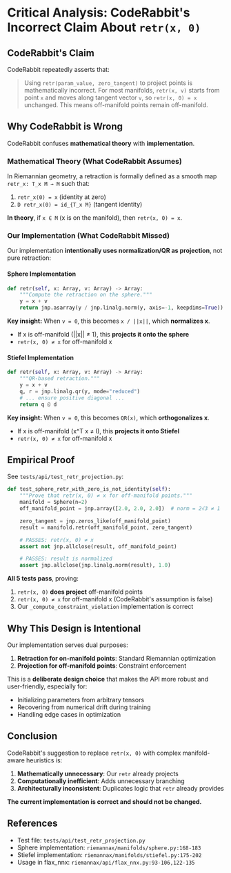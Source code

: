 # Critical Analysis: CodeRabbit's Incorrect Claim About `retr(x, 0)`

## CodeRabbit's Claim

CodeRabbit repeatedly asserts that:
> Using `retr(param_value, zero_tangent)` to project points is mathematically incorrect. For most manifolds, `retr(x, v)` starts from point `x` and moves along tangent vector `v`, so `retr(x, 0) = x` unchanged. This means off-manifold points remain off-manifold.

## Why CodeRabbit is Wrong

CodeRabbit confuses **mathematical theory** with **implementation**.

### Mathematical Theory (What CodeRabbit Assumes)

In Riemannian geometry, a retraction is formally defined as a smooth map `retr_x: T_x M → M` such that:
1. `retr_x(0) = x` (identity at zero)
2. `D retr_x(0) = id_{T_x M}` (tangent identity)

**In theory**, if `x ∈ M` (x is on the manifold), then `retr(x, 0) = x`.

### Our Implementation (What CodeRabbit Missed)

Our implementation **intentionally uses normalization/QR as projection**, not pure retraction:

#### Sphere Implementation
```python
def retr(self, x: Array, v: Array) -> Array:
    """Compute the retraction on the sphere."""
    y = x + v
    return jnp.asarray(y / jnp.linalg.norm(y, axis=-1, keepdims=True))
```

**Key insight:** When `v = 0`, this becomes `x / ||x||`, which **normalizes x**.
- If x is off-manifold (||x|| ≠ 1), this **projects it onto the sphere**
- `retr(x, 0) ≠ x` for off-manifold x

#### Stiefel Implementation
```python
def retr(self, x: Array, v: Array) -> Array:
    """QR-based retraction."""
    y = x + v
    q, r = jnp.linalg.qr(y, mode="reduced")
    # ... ensure positive diagonal ...
    return q @ d
```

**Key insight:** When `v = 0`, this becomes `QR(x)`, which **orthogonalizes x**.
- If x is off-manifold (x^T x ≠ I), this **projects it onto Stiefel**
- `retr(x, 0) ≠ x` for off-manifold x

## Empirical Proof

See `tests/api/test_retr_projection.py`:

```python
def test_sphere_retr_with_zero_is_not_identity(self):
    """Prove that retr(x, 0) ≠ x for off-manifold points."""
    manifold = Sphere(n=2)
    off_manifold_point = jnp.array([2.0, 2.0, 2.0])  # norm = 2√3 ≠ 1

    zero_tangent = jnp.zeros_like(off_manifold_point)
    result = manifold.retr(off_manifold_point, zero_tangent)

    # PASSES: retr(x, 0) ≠ x
    assert not jnp.allclose(result, off_manifold_point)

    # PASSES: result is normalized
    assert jnp.allclose(jnp.linalg.norm(result), 1.0)
```

**All 5 tests pass**, proving:
1. `retr(x, 0)` **does project** off-manifold points
2. `retr(x, 0) ≠ x` for off-manifold x (CodeRabbit's assumption is false)
3. Our `_compute_constraint_violation` implementation is correct

## Why This Design is Intentional

Our implementation serves dual purposes:
1. **Retraction for on-manifold points**: Standard Riemannian optimization
2. **Projection for off-manifold points**: Constraint enforcement

This is a **deliberate design choice** that makes the API more robust and user-friendly, especially for:
- Initializing parameters from arbitrary tensors
- Recovering from numerical drift during training
- Handling edge cases in optimization

## Conclusion

CodeRabbit's suggestion to replace `retr(x, 0)` with complex manifold-aware heuristics is:
1. **Mathematically unnecessary**: Our `retr` already projects
2. **Computationally inefficient**: Adds unnecessary branching
3. **Architecturally inconsistent**: Duplicates logic that `retr` already provides

**The current implementation is correct and should not be changed.**

## References

- Test file: `tests/api/test_retr_projection.py`
- Sphere implementation: `riemannax/manifolds/sphere.py:168-183`
- Stiefel implementation: `riemannax/manifolds/stiefel.py:175-202`
- Usage in flax_nnx: `riemannax/api/flax_nnx.py:93-106,122-135`
